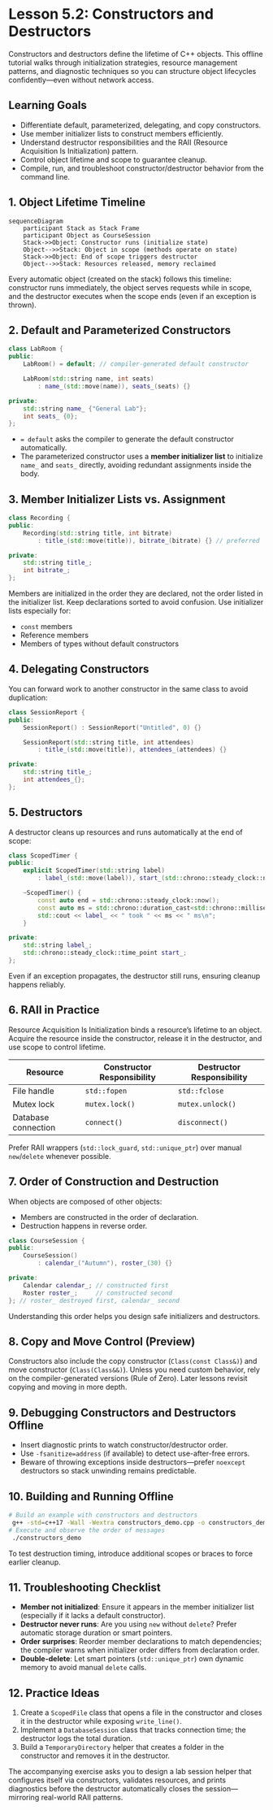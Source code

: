 # Lesson 5.2: Constructors and Destructors

Constructors and destructors define the lifetime of C++ objects. This offline tutorial walks through initialization strategies, resource management patterns, and diagnostic techniques so you can structure object lifecycles confidently—even without network access.

## Learning Goals

- Differentiate default, parameterized, delegating, and copy constructors.
- Use member initializer lists to construct members efficiently.
- Understand destructor responsibilities and the RAII (Resource Acquisition Is Initialization) pattern.
- Control object lifetime and scope to guarantee cleanup.
- Compile, run, and troubleshoot constructor/destructor behavior from the command line.

## 1. Object Lifetime Timeline

```mermaid
sequenceDiagram
    participant Stack as Stack Frame
    participant Object as CourseSession
    Stack->>Object: Constructor runs (initialize state)
    Object-->>Stack: Object in scope (methods operate on state)
    Stack->>Object: End of scope triggers destructor
    Object-->>Stack: Resources released, memory reclaimed
```

Every automatic object (created on the stack) follows this timeline: constructor runs immediately, the object serves requests while in scope, and the destructor executes when the scope ends (even if an exception is thrown).

## 2. Default and Parameterized Constructors

```cpp
class LabRoom {
public:
    LabRoom() = default; // compiler-generated default constructor

    LabRoom(std::string name, int seats)
        : name_(std::move(name)), seats_(seats) {}

private:
    std::string name_ {"General Lab"};
    int seats_ {0};
};
```

- `= default` asks the compiler to generate the default constructor automatically.
- The parameterized constructor uses a **member initializer list** to initialize `name_` and `seats_` directly, avoiding redundant assignments inside the body.

## 3. Member Initializer Lists vs. Assignment

```cpp
class Recording {
public:
    Recording(std::string title, int bitrate)
        : title_(std::move(title)), bitrate_(bitrate) {} // preferred

private:
    std::string title_;
    int bitrate_;
};
```

Members are initialized in the order they are declared, not the order listed in the initializer list. Keep declarations sorted to avoid confusion. Use initializer lists especially for:

- `const` members
- Reference members
- Members of types without default constructors

## 4. Delegating Constructors

You can forward work to another constructor in the same class to avoid duplication:

```cpp
class SessionReport {
public:
    SessionReport() : SessionReport("Untitled", 0) {}

    SessionReport(std::string title, int attendees)
        : title_(std::move(title)), attendees_(attendees) {}

private:
    std::string title_;
    int attendees_{};
};
```

## 5. Destructors

A destructor cleans up resources and runs automatically at the end of scope:

```cpp
class ScopedTimer {
public:
    explicit ScopedTimer(std::string label)
        : label_(std::move(label)), start_(std::chrono::steady_clock::now()) {}

    ~ScopedTimer() {
        const auto end = std::chrono::steady_clock::now();
        const auto ms = std::chrono::duration_cast<std::chrono::milliseconds>(end - start_).count();
        std::cout << label_ << " took " << ms << " ms\n";
    }

private:
    std::string label_;
    std::chrono::steady_clock::time_point start_;
};
```

Even if an exception propagates, the destructor still runs, ensuring cleanup happens reliably.

## 6. RAII in Practice

Resource Acquisition Is Initialization binds a resource’s lifetime to an object. Acquire the resource inside the constructor, release it in the destructor, and use scope to control lifetime.

| Resource | Constructor Responsibility | Destructor Responsibility |
|----------|---------------------------|---------------------------|
| File handle | `std::fopen` | `std::fclose` |
| Mutex lock | `mutex.lock()` | `mutex.unlock()` |
| Database connection | `connect()` | `disconnect()` |

Prefer RAII wrappers (`std::lock_guard`, `std::unique_ptr`) over manual `new`/`delete` whenever possible.

## 7. Order of Construction and Destruction

When objects are composed of other objects:

- Members are constructed in the order of declaration.
- Destruction happens in reverse order.

```cpp
class CourseSession {
public:
    CourseSession()
        : calendar_("Autumn"), roster_(30) {}

private:
    Calendar calendar_; // constructed first
    Roster roster_;     // constructed second
}; // roster_ destroyed first, calendar_ second
```

Understanding this order helps you design safe initializers and destructors.

## 8. Copy and Move Control (Preview)

Constructors also include the copy constructor (`Class(const Class&)`) and move constructor (`Class(Class&&)`). Unless you need custom behavior, rely on the compiler-generated versions (Rule of Zero). Later lessons revisit copying and moving in more depth.

## 9. Debugging Constructors and Destructors Offline

- Insert diagnostic prints to watch constructor/destructor order.
- Use `-fsanitize=address` (if available) to detect use-after-free errors.
- Beware of throwing exceptions inside destructors—prefer `noexcept` destructors so stack unwinding remains predictable.

## 10. Building and Running Offline

```bash
# Build an example with constructors and destructors
 g++ -std=c++17 -Wall -Wextra constructors_demo.cpp -o constructors_demo
# Execute and observe the order of messages
 ./constructors_demo
```

To test destruction timing, introduce additional scopes or braces to force earlier cleanup.

## 11. Troubleshooting Checklist

- **Member not initialized**: Ensure it appears in the member initializer list (especially if it lacks a default constructor).
- **Destructor never runs**: Are you using `new` without `delete`? Prefer automatic storage duration or smart pointers.
- **Order surprises**: Reorder member declarations to match dependencies; the compiler warns when initializer order differs from declaration order.
- **Double-delete**: Let smart pointers (`std::unique_ptr`) own dynamic memory to avoid manual `delete` calls.

## 12. Practice Ideas

1. Create a `ScopedFile` class that opens a file in the constructor and closes it in the destructor while exposing `write_line()`.
2. Implement a `DatabaseSession` class that tracks connection time; the destructor logs the total duration.
3. Build a `TemporaryDirectory` helper that creates a folder in the constructor and removes it in the destructor.

The accompanying exercise asks you to design a lab session helper that configures itself via constructors, validates resources, and prints diagnostics before the destructor automatically closes the session—mirroring real-world RAII patterns.
